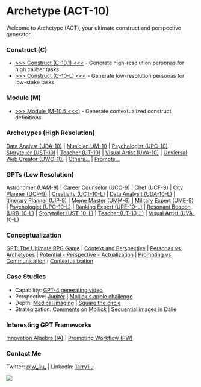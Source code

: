 # Archetype (ACT-10)

Welcome to Archetype (ACT), your ultimate construct and perspective generator.

### Construct (C)

- [>>> Construct (C-10.1) <<<](https://chat.openai.com/share/8eb25ea3-da85-44c1-9842-f4ef75a0c138) - Generate high-resolution personas for high caliber tasks
- [>>> Construct (C-10-L) <<<](https://chat.openai.com/g/g-ZR3w4e0RR-construct-c-10-l) - Generate low-resolution personas for low-stake tasks

### Module (M)

- [>>> Module (M-10.5 <<<)](https://chat.openai.com/share/b508dff0-f5bd-4b6f-868a-2c547393e9cb) - Generate contextualized construct definitions 

### Archetypes (High Resolution)

[Data Analyst (UDA-10)](https://chat.openai.com/share/48832ede-fb02-49ae-a319-6b6dcd082f70) | [Musician UM-10](https://chat.openai.com/share/20e9ceaa-5971-4401-aec9-5ad9b47a6051) | [Psychologist (UPC-10)](https://chat.openai.com/share/adbbea5b-ab8d-4362-a1f7-21b6d499eb64) | [Storyteller (UST-10)](https://chat.openai.com/share/74b4942f-41c8-4a1a-9ee2-fd3f79707875) | [Teacher (UT-10)](https://chat.openai.com/share/ac728205-9747-457b-a18b-75ac35510751) | [Visual Artist (UVA-10)](https://chat.openai.com/share/5c3c1c31-9e5e-40b0-bc7e-7bf96b77a241) | [Unviersal Web Creator (UWC-10)](https://chat.openai.com/share/ccb36aa8-455f-42d5-8785-8015b33513a4) | [Others...](https://x.com/w_liu_/status/1722801575943655560) | [Prompts...](https://github.com/1arry1iu/archetype/tree/main/Archetypal%20Personas)

### GPTs (Low Resolution)

[Astronomer (UAM-9)](https://chat.openai.com/g/g-DhvzBQKLz-universal-astronomer-uam-9) | [Career Counselor (UCC-9)](https://chat.openai.com/g/g-0LRlMdiQX-universal-career-counselor-ucc-10-l) | [Chef (UCF-9)](https://chat.openai.com/g/g-xIPZQyYHK-universal-chef-ucf-9) | [City Planner (UCP-9)](https://chat.openai.com/g/g-nFQND4KlT-universal-city-planner-ucp-9) | [Creativity (UCT-10-L)](https://chat.openai.com/g/g-JIHQBtCY5-universal-creativity-uct-10-l) | [Data Analysit (UDA-10-L)](https://chat.openai.com/g/g-UnHVJnGaf-universal-data-analyst-uda-10-l) | [Itinerary Planner (UIP-9)](https://chat.openai.com/g/g-LJ52WpKLZ-universal-itinerary-planner-uip-9) | [Meme Master (UMM-9)](https://chat.openai.com/g/g-HfwddwgBV-universal-meme-master) | [Military Expert (UME-9)](https://chat.openai.com/g/g-uXJSvUyLn-universal-military-expert-ume-9) | [Psychologist (UPC-10-L)](https://chat.openai.com/g/g-gktcTLs6E-universal-psychologist-upc-10-l) | [Ranking Expert (URE-10-L)](https://chat.openai.com/g/g-TysLPlbGx-universal-ranking-expert-ure-10-l) | [Resonant Beacon (URB-10-L)](https://chat.openai.com/g/g-AW4e5JG6W-universal-resonant-beacon-urb-10-l) | [Storyteller (UST-10-L)](https://chat.openai.com/g/g-i2KB66rSE-universal-storyteller-ust-10-l) | [Teacher (UT-10-L)](https://chat.openai.com/g/g-Kjcwbz0HJ-universal-teacher-ut-10-l) | [Visual Artist (UVA-10-L)](https://chat.openai.com/g/g-DajFS86Q5-universal-visual-artist-uva-10-l)

### Conceptualization

[GPT: The Ultimate RPG Game](https://x.com/w_liu_/status/1663385882152554499) | [Context and Perspective](https://x.com/w_liu_/status/1719571408811098144) | [Personas vs. Archetypes](https://x.com/w_liu_/status/1717873799457296480) | [Potential - Perspective - Actualization](https://x.com/w_liu_/status/1718135367617135025) | [Prompting vs. Communication](https://x.com/w_liu_/status/1723679016258093186) | [Contextualization](https://x.com/w_liu_/status/1723895065544966395)

### Case Studies

- Capability: [GPT-4 generating video](https://x.com/w_liu_/status/1723001181927088248)
- Perspective: [Jupiter](https://x.com/w_liu_/status/1719738578220273737) | [Mollick's apple challenge](https://x.com/w_liu_/status/1722207286360506517)
- Depth: [Medical imaging](https://x.com/w_liu_/status/1709926206521708959) | [Square the circle](https://x.com/w_liu_/status/1722583294121001119)
- Strategization: [Comments on Mollick](https://x.com/w_liu_/status/1708672278618374242) | [Sequential images in Dalle](https://x.com/w_liu_/status/1721342781204099240)

### Interesting GPT Frameworks

[Innovation Algebra (IA)](https://innovationalgebra.com/) | [Prompting Workflow (PW)](https://github.com/dgcruzing/Prompting-Workflow)

### Contact Me

Twitter: [@w_liu_](https://twitter.com/w_liu_) | LinkedIn: [1arry1iu](https://www.linkedin.com/in/1arry1iu/)

![](https://github.com/1arry1iu/everything/blob/main/ET_Avatar.png)

